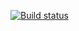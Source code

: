 [![Build status](https://ci.appveyor.com/api/projects/status/30s34qee4rc6yp5k?svg=true)](https://ci.appveyor.com/project/VyacheslavPomortsev/postmanecho)